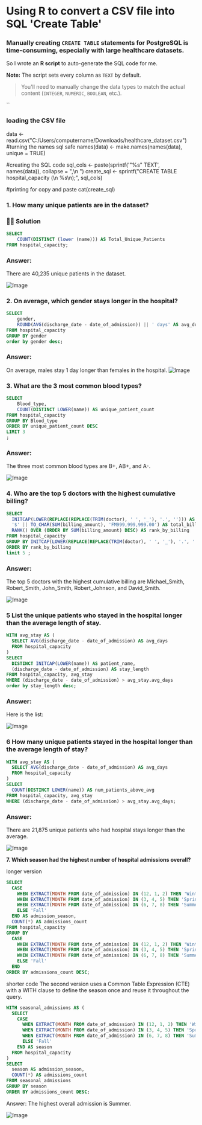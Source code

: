# Using R to convert a CSV file into SQL 'Create Table'

### Manually creating `CREATE TABLE` statements for PostgreSQL is time-consuming, especially with large healthcare datasets.
So I wrote an **R script** to auto-generate the SQL code for me.

 **Note:** The script sets every column as `TEXT` by default.  
> You'll need to manually change the data types to match the actual content (`INTEGER`, `NUMERIC`, `BOOLEAN`, etc.).


``
### loading the CSV file
data <- read.csv("C:/Users/computername/Downloads/healthcare_dataset.csv")
#turning the names sql safe
names(data) <- make.names(names(data), unique = TRUE)

#creating the SQL code
sql_cols <- paste(sprintf('"%s" TEXT', names(data)), collapse = ",\n  ")
create_sql <- sprintf("CREATE TABLE hospital_capacity (\n  %s\n);", sql_cols)

#printing for copy and paste
cat(create_sql)


### 1. How many unique patients are in the dataset?

### 👩‍🏫 Solution
``` sql
SELECT 
	COUNT(DISTINCT (lower (name))) AS Total_Unique_Patients
FROM hospital_capacity;
```



### Answer: 
There are 40,235 unique patients in the dataset.

![Image](https://github.com/user-attachments/assets/4459571e-bf07-452a-849e-2b13787916e0)

### 2. On average, which gender stays longer in the hospital?

```sql
SELECT
    gender,
    ROUND(AVG(discharge_date - date_of_admission)) || ' days' AS avg_duration
FROM hospital_capacity
GROUP BY gender
order by gender desc;
```


### Answer: 
On average, males stay 1 day longer than females in the hospital.
![Image](https://github.com/user-attachments/assets/543b0650-a0fd-4d7a-82e8-0ba0342b1509)

### 3. What are the 3 most common blood types?


```sql
SELECT 
    Blood_type, 
    COUNT(DISTINCT LOWER(name)) AS unique_patient_count
FROM hospital_capacity 
GROUP BY Blood_type
ORDER BY unique_patient_count DESC
LIMIT 3
;
```
### Answer: 
The three most common blood types are B+, AB+, and A-.

![Image](https://github.com/user-attachments/assets/7b8c047b-4ce1-47d7-8eda-3ee5e8ee04c7)


### 4. Who are the top 5 doctors with the highest cumulative billing?


```sql
SELECT
  INITCAP(LOWER(REPLACE(REPLACE(TRIM(doctor), ' ', '_'), '.', ''))) AS doctor,
  '$' || TO_CHAR(SUM(billing_amount), 'FM999,999,999.00') AS total_billing_amount,
  RANK() OVER (ORDER BY SUM(billing_amount) DESC) AS rank_by_billing
FROM hospital_capacity
GROUP BY INITCAP(LOWER(REPLACE(REPLACE(TRIM(doctor), ' ', '_'), '.', '')))
ORDER BY rank_by_billing
limit 5 ;
```
### Answer: 
The top 5 doctors with the highest cumulative billing are Michael_Smith, Robert_Smith, John_Smith, Robert_Johnson, and David_Smith.

![Image](https://github.com/user-attachments/assets/e4359310-6d10-4ded-90aa-aad769cbadd8)

### 5 List the unique patients who stayed in the hospital longer than the average length of stay.

```sql
WITH avg_stay AS (
  SELECT AVG(discharge_date - date_of_admission) AS avg_days 
  FROM hospital_capacity
)
SELECT 
  DISTINCT INITCAP(LOWER(name)) AS patient_name,
  (discharge_date - date_of_admission) AS stay_length
FROM hospital_capacity, avg_stay
WHERE (discharge_date - date_of_admission) > avg_stay.avg_days
order by stay_length desc;
```
### Answer: 
Here is the list:

![Image](https://github.com/user-attachments/assets/b80a3ff7-84e7-4ccf-97c8-b35cf423361b)

### 6 How many unique patients stayed in the hospital longer than the average length of stay?

```sql
WITH avg_stay AS (
  SELECT AVG(discharge_date - date_of_admission) AS avg_days 
  FROM hospital_capacity
)
SELECT 
  COUNT(DISTINCT LOWER(name)) AS num_patients_above_avg
FROM hospital_capacity, avg_stay
WHERE (discharge_date - date_of_admission) > avg_stay.avg_days;
```
### Answer: 
There are 21,875 unique patients who had hospital stays longer than the average.

![Image](https://github.com/user-attachments/assets/2b6ec4bb-2db6-408d-ab4c-64caa6d62bd1)

**7. Which season had the highest number of hospital admissions overall?**

longer version
```sql
SELECT 
  CASE 
    WHEN EXTRACT(MONTH FROM date_of_admission) IN (12, 1, 2) THEN 'Winter'
    WHEN EXTRACT(MONTH FROM date_of_admission) IN (3, 4, 5) THEN 'Spring'
    WHEN EXTRACT(MONTH FROM date_of_admission) IN (6, 7, 8) THEN 'Summer'
    ELSE 'Fall'
  END AS admission_season,
  COUNT(*) AS admissions_count
FROM hospital_capacity
GROUP BY 
  CASE 
    WHEN EXTRACT(MONTH FROM date_of_admission) IN (12, 1, 2) THEN 'Winter'
    WHEN EXTRACT(MONTH FROM date_of_admission) IN (3, 4, 5) THEN 'Spring'
    WHEN EXTRACT(MONTH FROM date_of_admission) IN (6, 7, 8) THEN 'Summer'
    ELSE 'Fall'
  END
ORDER BY admissions_count DESC;
```
shorter code The second version uses a Common Table Expression (CTE) with a WITH clause to define the season once and reuse it throughout the query.

```sql
WITH seasonal_admissions AS (
  SELECT 
    CASE 
      WHEN EXTRACT(MONTH FROM date_of_admission) IN (12, 1, 2) THEN 'Winter'
      WHEN EXTRACT(MONTH FROM date_of_admission) IN (3, 4, 5) THEN 'Spring'
      WHEN EXTRACT(MONTH FROM date_of_admission) IN (6, 7, 8) THEN 'Summer'
      ELSE 'Fall'
    END AS season
  FROM hospital_capacity
)
SELECT 
  season AS admission_season,
  COUNT(*) AS admissions_count
FROM seasonal_admissions
GROUP BY season
ORDER BY admissions_count DESC;
```
Answer:
The highest overall admission is Summer.

![Image](https://github.com/user-attachments/assets/18365fa3-013f-442c-a55b-ae2d0e2a21e5)















